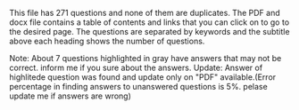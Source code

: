 This file has 271 questions and none of them are duplicates. The PDF and docx file contains a table of contents and links that you can click on to go to the desired page. The questions are separated by keywords and the subtitle above each heading shows the number of questions.

Note:  About 7 questions highlighted in gray have answers that may not be correct. inform me if you sure about the answers.
Update: Answer of highlitede question was found and update only on "PDF" available.(Error percentage in finding answers to unanswered questions is 5%. pelase update me if answers are wrong)
